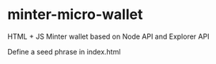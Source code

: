 # minter-micro-wallet
HTML + JS Minter wallet based on Node API and Explorer API

Define a seed phrase in index.html
